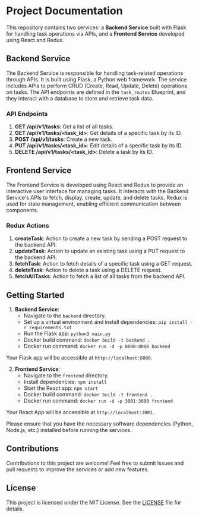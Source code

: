 # Project Documentation

This repository contains two services: a **Backend Service** built with Flask for handling task operations via APIs, and a **Frontend Service** developed using React and Redux.

## Backend Service

The Backend Service is responsible for handling task-related operations through APIs. It is built using Flask, a Python web framework. The service includes APIs to perform CRUD (Create, Read, Update, Delete) operations on tasks. The API endpoints are defined in the `task_routes` Blueprint, and they interact with a database to store and retrieve task data.

### API Endpoints

1. **GET /api/v1/tasks**: Get a list of all tasks.
2. **GET /api/v1/tasks/<task_id>**: Get details of a specific task by its ID.
3. **POST /api/v1/tasks**: Create a new task.
4. **PUT /api/v1/tasks/<task_id>**: Edit details of a specific task by its ID.
5. **DELETE /api/v1/tasks/<task_id>**: Delete a task by its ID.

## Frontend Service

The Frontend Service is developed using React and Redux to provide an interactive user interface for managing tasks. It interacts with the Backend Service's APIs to fetch, display, create, update, and delete tasks. Redux is used for state management, enabling efficient communication between components.

### Redux Actions

1. **createTask**: Action to create a new task by sending a POST request to the backend API.
2. **updateTask**: Action to update an existing task using a PUT request to the backend API.
3. **fetchTask**: Action to fetch details of a specific task using a GET request.
4. **deleteTask**: Action to delete a task using a DELETE request.
5. **fetchAllTasks**: Action to fetch a list of all tasks from the backend API.

## Getting Started

1. **Backend Service**:
   - Navigate to the `backend` directory.
   - Set up a virtual environment and install dependencies: `pip install -r requirements.txt`
   - Run the Flask app: `python3 main.py`
   - Docker build command: `docker build -t backend .`
   - Docker run command: `docker run -d -p 8000:8000 backend`
   
Your Flask app will be accessible at `http://localhost:8000`.

2. **Frontend Service**:
   - Navigate to the `frontend` directory.
   - Install dependencies: `npm install`
   - Start the React app: `npm start`
   - Docker build command: `docker build -t frontend .`
   - Docker run command: `docker run -d -p 3001:3000 frontend`

Your React App will be accessible at `http://localhost:3001`.

Please ensure that you have the necessary software dependencies (Python, Node.js, etc.) installed before running the services.

## Contributions

Contributions to this project are welcome! Feel free to submit issues and pull requests to improve the services or add new features.

## License

This project is licensed under the MIT License. See the [LICENSE](LICENSE) file for details.
